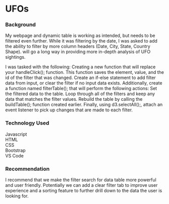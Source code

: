 # UFOs

### Background

My webpage and dynamic table is working as intended, but needs to be filtered even further. While it was filtering by the date, I was asked to add the ability to filter by more column headers (Date, City, State, Country Shape). will go a long way in providing more in-depth analysis of UFO sightings.

I was tasked with the following: Creating a new function that will replace your handleClick(); function. This function saves the element, value, and the id of the filter that was changed. Create an if-else statement to add filter data from input, or clear the filter if no input data exists. Additionally, create a function named filterTable(); that will perform the following actions: Set the filtered data to the table. Loop through all of the filters and keep any data that matches the filter values.
Rebuild the table by calling the buildTable(); function created earlier. Finally, using d3.selectAll();, attach an event listener to pick up changes that are made to each filter.

### Technology Used

Javascript <br> 
HTML <br> 
CSS <br> 
Bootstrap <br> 
VS Code <br> 

### Recommendation

I recommend that we make the filter search for data table more powerful and user friendly. Potentially we can add a clear filter tab to improve user experience and a sorting feature to further drill down to the data the user is looking for. 
